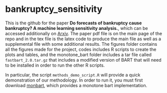 # bankruptcy_sensitivity

This is the github for the paper **Do forecasts of bankruptcy cause bankruptcy? A machine learning sensitivity analysis.**, which can be accessed additionally on [Arxiv](https://arxiv.org/pdf/2106.04503.pdf). The paper pdf file is on the main page of the repo and in the tex file is the latex code to produce the main file as well as a supplemental file with some additional results.  The figures folder contains all the figures made for the project, codes includes R scripts to create the plots and tables, and the monotone_bart folder includes a tar file called ```fastbart_2.0.tar.gz``` that includes a modified version of BART that will need to be installed in order to run the other R scripts.  

In particular, the script ```methods_demo_script.R``` will provide a quick demonstration of our methodology.  In order to run it, you must first download [monbart](https://github.com/jaredsmurray/monbart/tree/main/src), which provides a monotone bart implementation.
